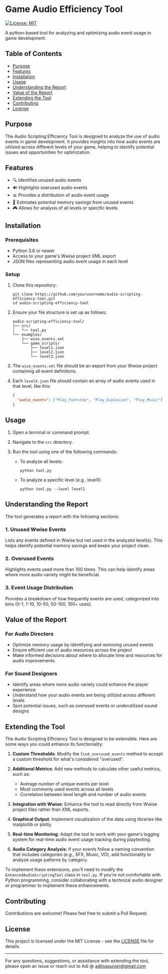 # Game Audio Efficiency Tool

[![License: MIT](https://img.shields.io/badge/License-MIT-yellow.svg)](https://opensource.org/licenses/MIT)

A python-based tool for analyzing and optimizing audio event usage in game development.

## Table of Contents

- [Purpose](#purpose)
- [Features](#features)
- [Installation](#installation)
- [Usage](#usage)
- [Understanding the Report](#understanding-the-report)
- [Value of the Report](#value-of-the-report)
- [Extending the Tool](#extending-the-tool)
- [Contributing](#contributing)
- [License](#license)

## Purpose

The Audio Scripting Efficiency Tool is designed to analyze the use of audio events in game development. It provides insights into how audio events are utilized across different levels of your game, helping to identify potential issues and opportunities for optimization.

## Features

- 🔍 Identifies unused audio events
- 🔊 Highlights overused audio events
- 📊 Provides a distribution of audio event usage
- 💾 Estimates potential memory savings from unused events
- 🎮 Allows for analysis of all levels or specific levels

## Installation

### Prerequisites

- Python 3.6 or newer
- Access to your game's Wwise project XML export
- JSON files representing audio event usage in each level

### Setup

1. Clone this repository:
   ```
   git clone https://github.com/yourusername/audio-scripting-efficiency-tool.git
   cd audio-scripting-efficiency-tool
   ```

2. Ensure your file structure is set up as follows:
   ```
   audio-scripting-efficiency-tool/
   ├── src/
   │   └── tool.py
   └── examples/
       ├── wise_events.xml
       └── game_scripts/
           ├── level1.json
           ├── level2.json
           └── level3.json
   ```

3. The `wise_events.xml` file should be an export from your Wwise project containing all event definitions.
4. Each `levelX.json` file should contain an array of audio events used in that level, like this:
   ```json
   {
     "audio_events": ["Play_Footstep", "Play_Explosion", "Play_Music"]
   }
   ```

## Usage

1. Open a terminal or command prompt.
2. Navigate to the `src` directory.
3. Run the tool using one of the following commands:

   - To analyze all levels:
     ```
     python tool.py
     ```

   - To analyze a specific level (e.g., level1):
     ```
     python tool.py --level level1
     ```

## Understanding the Report

The tool generates a report with the following sections:

### 1. Unused Wwise Events

Lists any events defined in Wwise but not used in the analyzed level(s). This helps identify potential memory savings and keeps your project clean.

### 2. Overused Events

Highlights events used more than 100 times. This can help identify areas where more audio variety might be beneficial.

### 3. Event Usage Distribution

Provides a breakdown of how frequently events are used, categorized into bins (0-1, 1-10, 10-50, 50-100, 100+ uses).

## Value of the Report

### For Audio Directors

- Optimize memory usage by identifying and removing unused events
- Ensure efficient use of audio resources across the project
- Make informed decisions about where to allocate time and resources for audio improvements

### For Sound Designers

- Identify areas where more audio variety could enhance the player experience
- Understand how your audio events are being utilized across different levels
- Spot potential issues, such as overused events or underutilized sound designs

## Extending the Tool

The Audio Scripting Efficiency Tool is designed to be extensible. Here are some ways you could enhance its functionality:

1. **Custom Thresholds**: Modify the `find_overused_events` method to accept a custom threshold for what's considered "overused".

2. **Additional Metrics**: Add new methods to calculate other useful metrics, such as:
   - Average number of unique events per level
   - Most commonly used events across all levels
   - Correlation between level length and number of audio events

3. **Integration with Wwise**: Enhance the tool to read directly from Wwise project files rather than XML exports.

4. **Graphical Output**: Implement visualization of the data using libraries like matplotlib or plotly.

5. **Real-time Monitoring**: Adapt the tool to work with your game's logging system for real-time audio event usage tracking during playtesting.

6. **Audio Category Analysis**: If your events follow a naming convention that includes categories (e.g., SFX, Music, VO), add functionality to analyze usage patterns by category.

To implement these extensions, you'll need to modify the `EnhancedAudioScriptingTool` class in `tool.py`. If you're not comfortable with Python programming, consider collaborating with a technical audio designer or programmer to implement these enhancements.

## Contributing

Contributions are welcome! Please feel free to submit a Pull Request.

## License

This project is licensed under the MIT License - see the [LICENSE](LICENSE) file for details.

---

For any questions, suggestions, or assistance with extending the tool, please open an issue or reach out to Adi @ adityasuiyer@gmail.com
